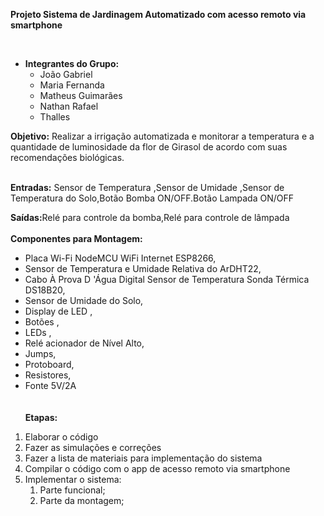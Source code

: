 <p><strong>Projeto Sistema de Jardinagem Automatizado com acesso remoto via smartphone</strong></p>
<p>&nbsp;</p>
<ul>
<li><strong>Integrantes do Grupo:</strong>
<ul>
<li>Jo&atilde;o Gabriel</li>
<li>Maria Fernanda</li>
<li>Matheus Guimar&atilde;es</li>
<li>Nathan Rafael</li>
<li>Thalles</li>
</ul>
</li>
</ul>
<p><strong>Objetivo:</strong> Realizar a irriga&ccedil;&atilde;o automatizada e monitorar a temperatura e a quantidade de luminosidade da flor de Girasol de acordo com suas recomenda&ccedil;&otilde;es biol&oacute;gicas.</p>
<p><br /><strong>Entradas:</strong> Sensor de Temperatura ,Sensor de Umidade ,Sensor de Temperatura do Solo,Bot&atilde;o Bomba ON/OFF.Bot&atilde;o Lampada ON/OFF</p>
<p><strong>Sa&iacute;das:</strong>Rel&eacute; para controle da bomba,Rel&eacute; para controle de l&acirc;mpada<br /> <br /><strong>Componentes para Montagem:</strong></p>
<ul>
<li>Placa Wi-Fi NodeMCU WiFi Internet ESP8266,</li>
<li>Sensor de Temperatura e Umidade Relativa do ArDHT22,</li>
<li>Cabo &Agrave; Prova D '&Aacute;gua Digital Sensor de Temperatura Sonda T&eacute;rmica DS18B20,</li>
<li>Sensor de Umidade do Solo,</li>
<li>Display de LED ,</li>
<li>Bot&otilde;es ,</li>
<li>LEDs ,</li>
<li>Rel&eacute; acionador de N&iacute;vel Alto,</li>
<li>Jumps,</li>
<li>Protoboard,</li>
<li>Resistores,</li>
<li>Fonte 5V/2A<br /> <br /> <br /><strong>Etapas:</strong></li>
</ul>
<ol>
<li>Elaborar o c&oacute;digo</li>
<li>Fazer as simula&ccedil;&otilde;es e corre&ccedil;&otilde;es</li>
<li>Fazer a lista de materiais para implementa&ccedil;&atilde;o do sistema</li>
<li>Compilar o c&oacute;digo com o app de acesso remoto via smartphone</li>
<li>Implementar o sistema:
<ol>
<li>Parte funcional;</li>
<li>Parte da montagem;</li>
</ol>
</li>
</ol>


